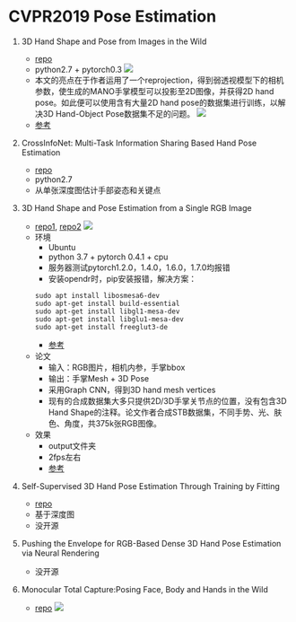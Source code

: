 # CVPR2019 Pose Estimation

1. 3D Hand Shape and Pose from Images in the Wild 
   - [repo](https://github.com/boukhayma/3dhand)
   - python2.7 + pytorch0.3
    ![](https://github.com/boukhayma/3dhand/raw/master/pipeline.png)
   - 本文的亮点在于作者运用了一个reprojection，得到弱透视模型下的相机参数，使生成的MANO手掌模型可以投影至2D图像，并获得2D hand pose。如此便可以使用含有大量2D hand pose的数据集进行训练，以解决3D Hand-Object Pose数据集不足的问题。
    ![](https://img-blog.csdnimg.cn/20190727115809128.png?x-oss-process=image/watermark,type_ZmFuZ3poZW5naGVpdGk,shadow_10,text_aHR0cHM6Ly9ibG9nLmNzZG4ubmV0L3FxXzI5NTY3ODUx,size_16,color_FFFFFF,t_70)
   - [参考](https://blog.csdn.net/qq_29567851/article/details/97499770)

2. CrossInfoNet: Multi-Task Information Sharing Based Hand Pose Estimation
   - [repo](https://github.com/dumyy/handpose)
   - python2.7
   - 从单张深度图估计手部姿态和关键点

3. 3D Hand Shape and Pose Estimation from a Single RGB Image
   - [repo1](https://github.com/3d-hand-shape/hand-graph-cnn/), [repo2](https://github.com/geliuhao/3DHandShapePosefromRGB)
    ![](https://github.com/3d-hand-shape/hand-graph-cnn/raw/master/teaser.png)
   - 环境
     - Ubuntu
     - python 3.7 + pytorch 0.4.1 + cpu
     - 服务器测试pytorch1.2.0，1.4.0，1.6.0，1.7.0均报错
     - 安装opendr时，pip安装报错，解决方案：
     ```shell
     sudo apt install libosmesa6-dev
     sudo apt-get install build-essential
     sudo apt-get install libgl1-mesa-dev
     sudo apt-get install libglu1-mesa-dev
     sudo apt-get install freeglut3-de
     ```
     - [参考](http://pythonheidong.com)
   - 论文
     - 输入：RGB图片，相机内参，手掌bbox
     - 输出：手掌Mesh + 3D Pose
     - 采用Graph CNN，得到3D hand mesh vertices
     - 现有的合成数据集大多只提供2D/3D手掌关节点的位置，没有包含3D Hand Shape的注释。论文作者合成STB数据集，不同手势、光、肤色、角度，共375k张RGB图像。
   - 效果
     - output文件夹
     - 2fps左右
     - [参考](https://blog.csdn.net/qq_29567851/article/details/97303494)

4. Self-Supervised 3D Hand Pose Estimation Through Training by Fitting
   - [repo](https://github.com/melonwan/sphereHand)
   - 基于深度图
   - 没开源

5. Pushing the Envelope for RGB-Based Dense 3D Hand Pose Estimation via Neural Rendering
   - 没开源

6. Monocular Total Capture:Posing Face, Body and Hands in the Wild
   - [repo](https://github.com/CMU-Perceptual-Computing-Lab/MonocularTotalCapture)
    ![](https://camo.githubusercontent.com/1b86af0a2937c53b6e284c6cd62ab46fd908a9dd7477daa788710630efe53b7e/68747470733a2f2f7869616e67646f6e676c61692e6769746875622e696f2f4d54435f7465617365722e6a7067)
